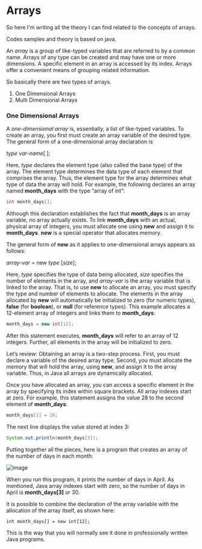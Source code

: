 # Arrays



So here I'm writing all the theory I can find related to the concepts of arrays.

Codes samples and theory is based on java.



An *array* is a group of like-typed variables that are referred to by a common name. Arrays of any type can be created and may have one or more dimensions. A specific element in an array is accessed by its index. Arrays offer a convenient means of grouping related information.

So basically there are two types of arrays.

1. One Dimensional Arrays
2. Multi Dimensional Arrays



### One Dimensional Arrays

A *one-dimensional array* is, essentially, a list of like-typed variables. To create an array, you first must create an array variable of the desired type. The general form of a one-dimensional array declaration is

*type var-name*[ ];

Here, *type* declares the element type (also called the base type) of the array. The element type determines the data type of each element that comprises the array. Thus, the element type for the array determines what type of data the array will hold. For example, the following declares an array named **month_days** with the type “array of int”:

```java
int month_days[];
```

Although this declaration establishes the fact that **month_days** is an array variable, no array actually exists. To link **month_days** with an actual, physical array of integers, you must allocate one using **new** and assign it to **month_days**. **new** is a special operator that allocates memory.

The general form of **new** as it applies to one-dimensional arrays appears as follows:

*array-var* = new *type* [*size*];

Here, *type* specifies the type of data being allocated, *size* specifies the number of elements in the array, and *array-var* is the array variable that is linked to the array. That is, to use **new** to allocate an array, you must specify the type and number of elements to allocate. The elements in the array allocated by **new** will automatically be initialized to zero (for numeric types), **false** (for **boolean**), or **null** (for reference types). This example allocates a 12-element array of integers and links them to **month_days**:

```java
month_days = new int[12];
```

After this statement executes, **month_days** will refer to an array of 12 integers. Further, all elements in the array will be initialized to zero.

Let’s review: Obtaining an array is a two-step process. First, you must declare a variable of the desired array type. Second, you must allocate the memory that will hold the array, using **new**, and assign it to the array variable. Thus, in Java all arrays are dynamically allocated.

Once you have allocated an array, you can access a specific element in the array by specifying its index within square brackets. All array indexes start at zero. For example, this statement assigns the value 28 to the second element of **month_days**:

```java
month_days[1] = 28;
```

The next line displays the value stored at index 3:

```java
System.out.println(month_days[3]);
```

Putting together all the pieces, here is a program that creates an array of the number of days in each month:

![Image](https://learning.oreilly.com/library/view/java-the-complete/9781260440249/pre56-01.jpg)

When you run this program, it prints the number of days in April. As mentioned, Java array indexes start with zero, so the number of days in April is **month_days[3]** or 30.

It is possible to combine the declaration of the array variable with the allocation of the array itself, as shown here:

```
int month_days[] = new int[12];
```

This is the way that you will normally see it done in professionally written Java programs.